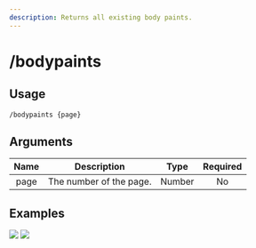 ```yaml
---
description: Returns all existing body paints.
---
```


# /bodypaints

## Usage

```
/bodypaints {page}
```

## Arguments

| Name | Description             | Type   | Required |
| :--: | :---------------------: | :----: | :------: |
| page | The number of the page. | Number | No       |

## Examples

![](https://forkman.vercel.app/_media/examples/bodypaints-0.png)
![](https://forkman.vercel.app/_media/examples/bodypaints-1.png)
